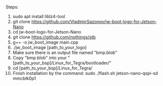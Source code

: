 Steps:

1. sudo apt install liblz4-tool
2. git clone https://github.com/VladimirSazonov/jw-boot-logo-for-Jetson-Nano
3. cd jw-boot-logo-for-Jetson-Nano
4. git clone https://github.com/nothings/stb
5. g++ -o jw_boot_image main.cpp
6. ./jw_boot_image [path_to_your_logo]
7. Make sure there is an output file named "bmp.blob"
8. Copy "bmp.blob" into your "[path_to_your_bsp]/Linux_for_Tegra/bootloader/"
9. cd [path_to_your_bsp]/Linux_for_Tegra/
9. Finish installation by the command: sudo ./flash.sh jetson-nano-qspi-sd mmcblk0p1
